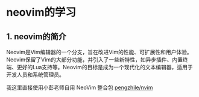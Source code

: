 ﻿# neovim的学习

## 1. neovim的简介

Neovim是Vim编辑器的一个分支，旨在改进Vim的性能、可扩展性和用户体验。Neovim保留了Vim的大部分功能，并引入了一些新特性，如异步插件、内置终端、更好的Lua支持等。Neovim的目标是成为一个现代化的文本编辑器，适用于开发人员和系统管理员。

我这里直接使用小彭老师自用 NeoVim 整合包 [pengzhile/nvim](https://github.com/archibate/vimrc.git)